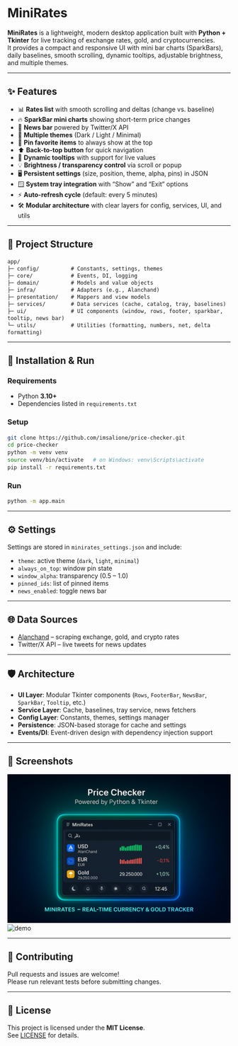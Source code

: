 # MiniRates

**MiniRates** is a lightweight, modern desktop application built with **Python + Tkinter** for live tracking of exchange rates, gold, and cryptocurrencies.  
It provides a compact and responsive UI with mini bar charts (SparkBars), daily baselines, smooth scrolling, dynamic tooltips, adjustable brightness, and multiple themes.

---

## ✨ Features

- 📊 **Rates list** with smooth scrolling and deltas (change vs. baseline)  
- 🔥 **SparkBar mini charts** showing short-term price changes  
- 📰 **News bar** powered by Twitter/X API  
- 🌙 **Multiple themes** (Dark / Light / Minimal)  
- 📌 **Pin favorite items** to always show at the top  
- ⬆️ **Back-to-top button** for quick navigation  
- 🌟 **Dynamic tooltips** with support for live values  
- 💡 **Brightness / transparency control** via scroll or popup  
- 🖥 **Persistent settings** (size, position, theme, alpha, pins) in JSON  
- 🪟 **System tray integration** with “Show” and “Exit” options  
- ⚡ **Auto-refresh cycle** (default: every 5 minutes)  
- 🛠 **Modular architecture** with clear layers for config, services, UI, and utils  

---

## 📂 Project Structure

```
app/
├─ config/          # Constants, settings, themes
├─ core/            # Events, DI, logging
├─ domain/          # Models and value objects
├─ infra/           # Adapters (e.g., Alanchand)
├─ presentation/    # Mappers and view models
├─ services/        # Data services (cache, catalog, tray, baselines)
├─ ui/              # UI components (window, rows, footer, sparkbar, tooltip, news bar)
└─ utils/           # Utilities (formatting, numbers, net, delta formatting)
```

---

## 🚀 Installation & Run

### Requirements
- Python **3.10+**
- Dependencies listed in `requirements.txt`

### Setup
```bash
git clone https://github.com/imsalione/price-checker.git
cd price-checker
python -m venv venv
source venv/bin/activate   # on Windows: venv\Scripts\activate
pip install -r requirements.txt
```

### Run
```bash
python -m app.main
```

---

## ⚙️ Settings

Settings are stored in `minirates_settings.json` and include:
- `theme`: active theme (`dark`, `light`, `minimal`)  
- `always_on_top`: window pin state  
- `window_alpha`: transparency (0.5 – 1.0)  
- `pinned_ids`: list of pinned items  
- `news_enabled`: toggle news bar  

---

## 🌐 Data Sources

- [Alanchand](https://alanchand.com/) – scraping exchange, gold, and crypto rates  
- Twitter/X API – live tweets for news updates  

---

## 🛡 Architecture

- **UI Layer**: Modular Tkinter components (`Rows`, `FooterBar`, `NewsBar`, `SparkBar`, `Tooltip`, etc.)  
- **Service Layer**: Cache, baselines, tray service, news fetchers  
- **Config Layer**: Constants, themes, settings manager  
- **Persistence**: JSON-based storage for cache and settings  
- **Events/DI**: Event-driven design with dependency injection support  

---

## 📸 Screenshots

![Main Window](app/assets/image.png)
![demo](app/assets/screenshots/demo.gif)

---

## 🤝 Contributing

Pull requests and issues are welcome!  
Please run relevant tests before submitting changes.

---

## 📜 License

This project is licensed under the **MIT License**.  
See [LICENSE](LICENSE) for details.
